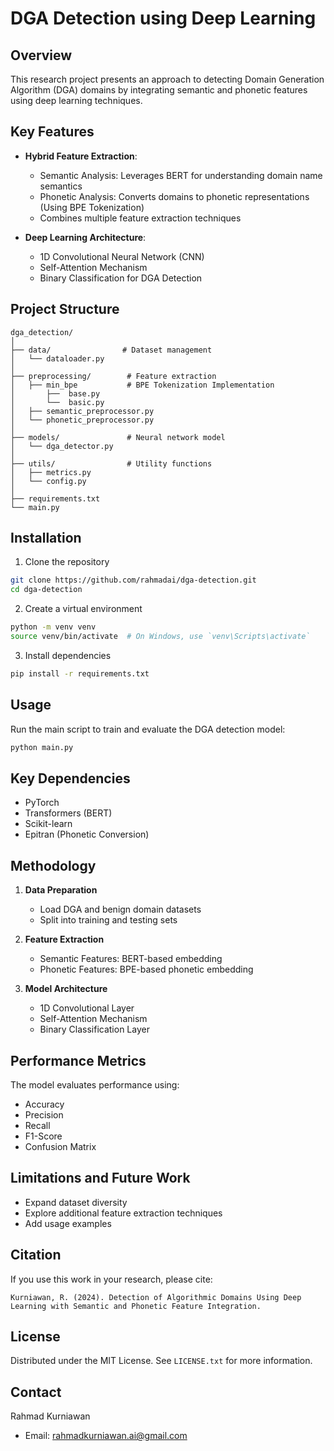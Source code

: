 # DGA Detection using Deep Learning 

## Overview

This research project presents an approach to detecting Domain Generation Algorithm (DGA) domains by integrating semantic and phonetic features using deep learning techniques.

## Key Features

- **Hybrid Feature Extraction**:
  - Semantic Analysis: Leverages BERT for understanding domain name semantics
  - Phonetic Analysis: Converts domains to phonetic representations (Using BPE Tokenization)
  - Combines multiple feature extraction techniques

- **Deep Learning Architecture**:
  - 1D Convolutional Neural Network (CNN)
  - Self-Attention Mechanism
  - Binary Classification for DGA Detection

## Project Structure

```
dga_detection/
│
├── data/                # Dataset management
│   └── dataloader.py
│
├── preprocessing/        # Feature extraction
│   ├── min_bpe           # BPE Tokenization Implementation
│       ├──  base.py
│       └──  basic.py
│   ├── semantic_preprocessor.py
│   └── phonetic_preprocessor.py
│
├── models/               # Neural network model
│   └── dga_detector.py
│
├── utils/                # Utility functions
│   ├── metrics.py
│   └── config.py
│
├── requirements.txt
└── main.py
```

## Installation

1. Clone the repository
```bash
git clone https://github.com/rahmadai/dga-detection.git
cd dga-detection
```

2. Create a virtual environment
```bash
python -m venv venv
source venv/bin/activate  # On Windows, use `venv\Scripts\activate`
```

3. Install dependencies
```bash
pip install -r requirements.txt
```

## Usage

Run the main script to train and evaluate the DGA detection model:

```bash
python main.py
```

## Key Dependencies

- PyTorch
- Transformers (BERT)
- Scikit-learn
- Epitran (Phonetic Conversion)

## Methodology

1. **Data Preparation**
   - Load DGA and benign domain datasets
   - Split into training and testing sets

2. **Feature Extraction**
   - Semantic Features: BERT-based embedding
   - Phonetic Features: BPE-based phonetic embedding

3. **Model Architecture**
   - 1D Convolutional Layer
   - Self-Attention Mechanism
   - Binary Classification Layer

## Performance Metrics

The model evaluates performance using:
- Accuracy
- Precision
- Recall
- F1-Score
- Confusion Matrix

## Limitations and Future Work

- Expand dataset diversity
- Explore additional feature extraction techniques
- Add usage examples

## Citation

If you use this work in your research, please cite:
```
Kurniawan, R. (2024). Detection of Algorithmic Domains Using Deep Learning with Semantic and Phonetic Feature Integration.
```

## License

Distributed under the MIT License. See `LICENSE.txt` for more information.

## Contact

Rahmad Kurniawan
- Email: rahmadkurniawan.ai@gmail.com
